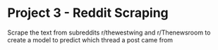 # Project 3 - Reddit Scraping
Scrape the text from subreddits r/thewestwing and r/Thenewsroom to create a model to predict which thread a post came from
